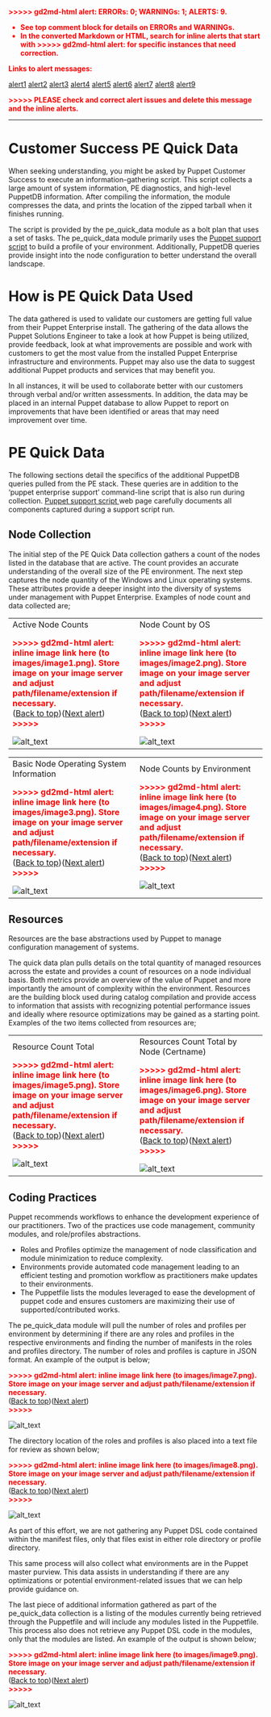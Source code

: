 
<p style="color: red; font-weight: bold">>>>>>  gd2md-html alert:  ERRORs: 0; WARNINGs: 1; ALERTS: 9.</p>
<ul style="color: red; font-weight: bold"><li>See top comment block for details on ERRORs and WARNINGs. <li>In the converted Markdown or HTML, search for inline alerts that start with >>>>>  gd2md-html alert:  for specific instances that need correction.</ul>

<p style="color: red; font-weight: bold">Links to alert messages:</p><a href="#gdcalert1">alert1</a>
<a href="#gdcalert2">alert2</a>
<a href="#gdcalert3">alert3</a>
<a href="#gdcalert4">alert4</a>
<a href="#gdcalert5">alert5</a>
<a href="#gdcalert6">alert6</a>
<a href="#gdcalert7">alert7</a>
<a href="#gdcalert8">alert8</a>
<a href="#gdcalert9">alert9</a>

<p style="color: red; font-weight: bold">>>>>> PLEASE check and correct alert issues and delete this message and the inline alerts.<hr></p>



# Customer Success PE Quick Data

When seeking understanding, you might be asked by Puppet Customer Success to execute an information-gathering script. This script collects a large amount of system information, PE diagnostics, and high-level PuppetDB information.   After compiling the information, the module compresses the data, and prints the location of the zipped tarball when it finishes running.

The script is provided by the pe_quick_data module as a bolt plan that uses a set of tasks.   The pe_quick_data module primarily uses the [Puppet support script](https://puppet.com/docs/pe/latest/getting_support_for_pe.html) to build a profile of your environment.  Additionally, PuppetDB queries provide insight into the node configuration to better understand the overall landscape.  


# How is PE Quick Data Used

The data gathered is used to validate our customers are getting full value from their Puppet Enterprise install.   The gathering of the data allows the Puppet Solutions Engineer to take a look at how Puppet is being utilized, provide feedback, look at what improvements are possible and work with customers to get the most value from the installed Puppet Enterprise infrastructure and environments.  Puppet may also use the data to suggest additional Puppet products and services that may benefit you. 

In all instances, it will be used to collaborate better with our customers through verbal and/or written assessments. In addition, the data may be placed in an internal Puppet database to allow Puppet to report on improvements that have been identified or areas that may need improvement over time.


# PE Quick Data 

The following sections detail the specifics of the additional PuppetDB queries pulled from the PE stack.  These queries are in addition to the ‘puppet enterprise support’ command-line script that is also run during collection.  [Puppet support script ](https://puppet.com/docs/pe/latest/getting_support_for_pe.html)web page carefully documents all components captured during a support script run.


## Node Collection

The initial step of the PE Quick Data collection gathers a count of the nodes listed in the database that are active.  The count provides an accurate understanding of the overall size of the PE environment.   The next step captures the node quantity of the Windows and Linux operating systems.  These attributes provide a deeper insight into the diversity of systems under management with Puppet Enterprise.  Examples of node count and data collected are;


<table>
  <tr>
   <td>Active Node Counts
<p>


<p id="gdcalert1" ><span style="color: red; font-weight: bold">>>>>>  gd2md-html alert: inline image link here (to images/image1.png). Store image on your image server and adjust path/filename/extension if necessary. </span><br>(<a href="#">Back to top</a>)(<a href="#gdcalert2">Next alert</a>)<br><span style="color: red; font-weight: bold">>>>>> </span></p>


<img src="images/image1.png" width="" alt="alt_text" title="image_tooltip">

   </td>
   <td>Node Count by OS
<p>


<p id="gdcalert2" ><span style="color: red; font-weight: bold">>>>>>  gd2md-html alert: inline image link here (to images/image2.png). Store image on your image server and adjust path/filename/extension if necessary. </span><br>(<a href="#">Back to top</a>)(<a href="#gdcalert3">Next alert</a>)<br><span style="color: red; font-weight: bold">>>>>> </span></p>


<img src="images/image2.png" width="" alt="alt_text" title="image_tooltip">

   </td>
  </tr>
</table>



<table>
  <tr>
   <td>Basic Node Operating System Information
<p>


<p id="gdcalert3" ><span style="color: red; font-weight: bold">>>>>>  gd2md-html alert: inline image link here (to images/image3.png). Store image on your image server and adjust path/filename/extension if necessary. </span><br>(<a href="#">Back to top</a>)(<a href="#gdcalert4">Next alert</a>)<br><span style="color: red; font-weight: bold">>>>>> </span></p>


<img src="images/image3.png" width="" alt="alt_text" title="image_tooltip">

   </td>
   <td>Node Counts by Environment
<p>


<p id="gdcalert4" ><span style="color: red; font-weight: bold">>>>>>  gd2md-html alert: inline image link here (to images/image4.png). Store image on your image server and adjust path/filename/extension if necessary. </span><br>(<a href="#">Back to top</a>)(<a href="#gdcalert5">Next alert</a>)<br><span style="color: red; font-weight: bold">>>>>> </span></p>


<img src="images/image4.png" width="" alt="alt_text" title="image_tooltip">

   </td>
  </tr>
</table>



## Resources

Resources are the base abstractions used by Puppet to manage configuration management of systems.  

The quick data plan pulls details on the total quantity of managed resources across the estate and provides a count of resources on a node individual basis.  Both metrics provide an overview of the value of Puppet and more importantly the amount of complexity within the environment.  Resources are the building block used during catalog compilation and provide access to information that assists with recognizing potential performance issues and ideally where resource optimizations may be gained as a starting point.  Examples of the two items collected from resources are;


<table>
  <tr>
   <td>Resource Count Total
<p>


<p id="gdcalert5" ><span style="color: red; font-weight: bold">>>>>>  gd2md-html alert: inline image link here (to images/image5.png). Store image on your image server and adjust path/filename/extension if necessary. </span><br>(<a href="#">Back to top</a>)(<a href="#gdcalert6">Next alert</a>)<br><span style="color: red; font-weight: bold">>>>>> </span></p>


<img src="images/image5.png" width="" alt="alt_text" title="image_tooltip">

   </td>
   <td>Resources Count Total by Node (Certname)
<p>


<p id="gdcalert6" ><span style="color: red; font-weight: bold">>>>>>  gd2md-html alert: inline image link here (to images/image6.png). Store image on your image server and adjust path/filename/extension if necessary. </span><br>(<a href="#">Back to top</a>)(<a href="#gdcalert7">Next alert</a>)<br><span style="color: red; font-weight: bold">>>>>> </span></p>


<img src="images/image6.png" width="" alt="alt_text" title="image_tooltip">

   </td>
  </tr>
</table>



## Coding Practices

Puppet recommends workflows to enhance the development experience of our practitioners.  Two of the practices use code management, community modules, and role/profiles abstractions.



*   Roles and Profiles optimize the management of node classification and module minimization to reduce complexity.
*   Environments provide automated code management leading to an efficient testing and promotion workflow as practitioners make updates to their environments.
*   The Puppetfile lists the modules leveraged to ease the development of puppet code and ensures customers are maximizing their use of supported/contributed works.

The pe_quick_data module will pull the number of roles and profiles per environment by determining if there are any roles and profiles in the respective environments and finding the number of manifests in the roles and profiles directory.   The number of roles and profiles is capture in JSON format.   An example of the output is below;



<p id="gdcalert7" ><span style="color: red; font-weight: bold">>>>>>  gd2md-html alert: inline image link here (to images/image7.png). Store image on your image server and adjust path/filename/extension if necessary. </span><br>(<a href="#">Back to top</a>)(<a href="#gdcalert8">Next alert</a>)<br><span style="color: red; font-weight: bold">>>>>> </span></p>


![alt_text](images/image7.png "image_tooltip")


The directory location of the roles and profiles is also placed into a text file for review as shown below;



<p id="gdcalert8" ><span style="color: red; font-weight: bold">>>>>>  gd2md-html alert: inline image link here (to images/image8.png). Store image on your image server and adjust path/filename/extension if necessary. </span><br>(<a href="#">Back to top</a>)(<a href="#gdcalert9">Next alert</a>)<br><span style="color: red; font-weight: bold">>>>>> </span></p>


![alt_text](images/image8.png "image_tooltip")
   

As part of this effort, we are not gathering any Puppet DSL code contained within the manifest files, only that files exist in either role directory or profile directory.

This same process will also collect what environments are in the Puppet master purview.  This data assists in understanding if there are any optimizations or potential environment-related issues that we can help provide guidance on.

The last piece of additional information gathered as part of the pe_quick_data collection is a listing of the modules currently being retrieved through the Puppetfile and will include any modules listed in the Puppetfile.  This process also does not retrieve any Puppet DSL code in the modules, only that the modules are listed.  An example of the output is shown below;



<p id="gdcalert9" ><span style="color: red; font-weight: bold">>>>>>  gd2md-html alert: inline image link here (to images/image9.png). Store image on your image server and adjust path/filename/extension if necessary. </span><br>(<a href="#">Back to top</a>)(<a href="#gdcalert10">Next alert</a>)<br><span style="color: red; font-weight: bold">>>>>> </span></p>


![alt_text](images/image9.png "image_tooltip")